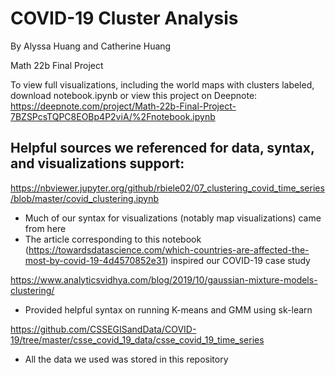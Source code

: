 # COVID-19 Cluster Analysis

By Alyssa Huang and Catherine Huang

Math 22b Final Project

To view full visualizations, including the world maps with clusters labeled, download notebook.ipynb or view this project on Deepnote: https://deepnote.com/project/Math-22b-Final-Project-7BZSPcsTQPC8EOBp4P2viA/%2Fnotebook.ipynb

## Helpful sources we referenced for data, syntax, and visualizations support:

https://nbviewer.jupyter.org/github/rbiele02/07_clustering_covid_time_series/blob/master/covid_clustering.ipynb
* Much of our syntax for visualizations (notably map visualizations) came from here
* The article corresponding to this notebook (https://towardsdatascience.com/which-countries-are-affected-the-most-by-covid-19-4d4570852e31) inspired our COVID-19 case study

https://www.analyticsvidhya.com/blog/2019/10/gaussian-mixture-models-clustering/
* Provided helpful syntax on running K-means and GMM using sk-learn

https://github.com/CSSEGISandData/COVID-19/tree/master/csse_covid_19_data/csse_covid_19_time_series
* All the data we used was stored in this repository




